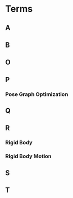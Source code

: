 # Terms

## A

## B

## O

## P
### Pose Graph Optimization

## Q

## R
### Rigid Body

### Rigid Body Motion

## S

## T



